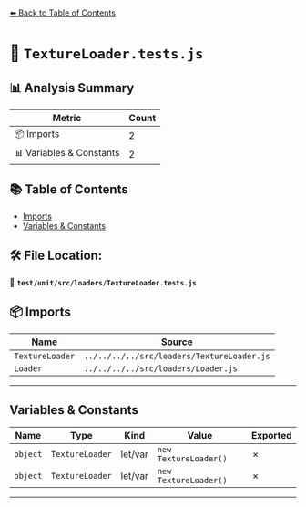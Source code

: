 [⬅️ Back to Table of Contents](../../../../index.md)

# 📄 `TextureLoader.tests.js`

## 📊 Analysis Summary

| Metric | Count |
|--------|-------|
| 📦 Imports | 2 |
| 📊 Variables & Constants | 2 |

## 📚 Table of Contents

- [Imports](#imports)
- [Variables & Constants](#variables-constants)

## 🛠️ File Location:
📂 **`test/unit/src/loaders/TextureLoader.tests.js`**

## 📦 Imports

| Name | Source |
|------|--------|
| `TextureLoader` | `../../../../src/loaders/TextureLoader.js` |
| `Loader` | `../../../../src/loaders/Loader.js` |


---

## Variables & Constants

| Name | Type | Kind | Value | Exported |
|------|------|------|-------|----------|
| `object` | `TextureLoader` | let/var | `new TextureLoader()` | ✗ |
| `object` | `TextureLoader` | let/var | `new TextureLoader()` | ✗ |


---